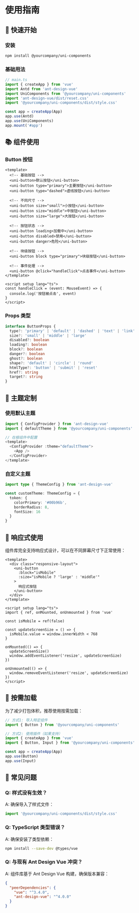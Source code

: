 # 使用指南

## 🚀 快速开始

### 安装

```bash
npm install @yourcompany/uni-components
```

### 基础用法

```typescript
// main.ts
import { createApp } from 'vue'
import Antd from 'ant-design-vue'
import UniComponents from '@yourcompany/uni-components'
import 'ant-design-vue/dist/reset.css'
import '@yourcompany/uni-components/dist/style.css'

const app = createApp(App)
app.use(Antd)
app.use(UniComponents)
app.mount('#app')
```

## 📚 组件使用

### Button 按钮

```vue
<template>
  <!-- 基础按钮 -->
  <uni-button>默认按钮</uni-button>
  <uni-button type="primary">主要按钮</uni-button>
  <uni-button type="dashed">虚线按钮</uni-button>
  
  <!-- 不同尺寸 -->
  <uni-button size="small">小按钮</uni-button>
  <uni-button size="middle">中按钮</uni-button>
  <uni-button size="large">大按钮</uni-button>
  
  <!-- 按钮状态 -->
  <uni-button loading>加载中</uni-button>
  <uni-button disabled>禁用</uni-button>
  <uni-button danger>危险</uni-button>
  
  <!-- 块级按钮 -->
  <uni-button block type="primary">块级按钮</uni-button>
  
  <!-- 事件处理 -->
  <uni-button @click="handleClick">点击事件</uni-button>
</template>

<script setup lang="ts">
const handleClick = (event: MouseEvent) => {
  console.log('按钮被点击', event)
}
</script>
```

### Props 类型

```typescript
interface ButtonProps {
  type?: 'primary' | 'default' | 'dashed' | 'text' | 'link'
  size?: 'small' | 'middle' | 'large'
  disabled?: boolean
  loading?: boolean
  block?: boolean
  danger?: boolean
  ghost?: boolean
  shape?: 'default' | 'circle' | 'round'
  htmlType?: 'button' | 'submit' | 'reset'
  href?: string
  target?: string
}
```

## 🎨 主题定制

### 使用默认主题

```typescript
import { ConfigProvider } from 'ant-design-vue'
import { defaultTheme } from '@yourcompany/uni-components'

// 在根组件中配置
<template>
  <ConfigProvider :theme="defaultTheme">
    <App />
  </ConfigProvider>
</template>
```

### 自定义主题

```typescript
import type { ThemeConfig } from 'ant-design-vue'

const customTheme: ThemeConfig = {
  token: {
    colorPrimary: '#00b96b',
    borderRadius: 8,
    fontSize: 16
  }
}
```

## 📱 响应式使用

组件库完全支持响应式设计，可以在不同屏幕尺寸下正常使用：

```vue
<template>
  <div class="responsive-layout">
    <uni-button 
      :block="isMobile"
      :size="isMobile ? 'large' : 'middle'"
    >
      响应式按钮
    </uni-button>
  </div>
</template>

<script setup lang="ts">
import { ref, onMounted, onUnmounted } from 'vue'

const isMobile = ref(false)

const updateScreenSize = () => {
  isMobile.value = window.innerWidth < 768
}

onMounted(() => {
  updateScreenSize()
  window.addEventListener('resize', updateScreenSize)
})

onUnmounted(() => {
  window.removeEventListener('resize', updateScreenSize)
})
</script>
```

## 🔧 按需加载

为了减少打包体积，推荐使用按需加载：

```typescript
// 方式1: 导入特定组件
import { Button } from '@yourcompany/uni-components'

// 方式2: 使用插件（如果支持）
import { createApp } from 'vue'
import { Button, Input } from '@yourcompany/uni-components'

const app = createApp(App)
app.use(Button)
app.use(Input)
```

## 🐛 常见问题

### Q: 样式没有生效？
A: 确保导入了样式文件：
```typescript
import '@yourcompany/uni-components/dist/style.css'
```

### Q: TypeScript 类型错误？
A: 确保安装了类型依赖：
```bash
npm install --save-dev @types/vue
```

### Q: 与现有 Ant Design Vue 冲突？
A: 组件库基于 Ant Design Vue 构建，确保版本兼容：
```json
{
  "peerDependencies": {
    "vue": "^3.4.0",
    "ant-design-vue": "^4.0.0"
  }
}
```